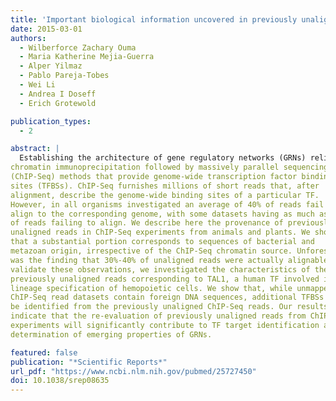 ```yaml
---
title: 'Important biological information uncovered in previously unaligned reads from chromatin immunoprecipitation experiments (ChIP-Seq).'
date: 2015-03-01
authors:
  - Wilberforce Zachary Ouma
  - Maria Katherine Mejia-Guerra  
  - Alper Yilmaz
  - Pablo Pareja-Tobes 
  - Wei Li 
  - Andrea I Doseff 
  - Erich Grotewold

publication_types:
  - 2

abstract: |
  Establishing the architecture of gene regulatory networks (GRNs) relies on
chromatin immunoprecipitation followed by massively parallel sequencing
(ChIP-Seq) methods that provide genome-wide transcription factor binding
sites (TFBSs). ChIP-Seq furnishes millions of short reads that, after
alignment, describe the genome-wide binding sites of a particular TF.
However, in all organisms investigated an average of 40% of reads fail to
align to the corresponding genome, with some datasets having as much as 80%
of reads failing to align. We describe here the provenance of previously
unaligned reads in ChIP-Seq experiments from animals and plants. We show
that a substantial portion corresponds to sequences of bacterial and
metazoan origin, irrespective of the ChIP-Seq chromatin source. Unforeseen
was the finding that 30%-40% of unaligned reads were actually alignable. To
validate these observations, we investigated the characteristics of the
previously unaligned reads corresponding to TAL1, a human TF involved in
lineage specification of hemopoietic cells. We show that, while unmapped
ChIP-Seq read datasets contain foreign DNA sequences, additional TFBSs can
be identified from the previously unaligned ChIP-Seq reads. Our results
indicate that the re-evaluation of previously unaligned reads from ChIP-Seq
experiments will significantly contribute to TF target identification and
determination of emerging properties of GRNs.

featured: false
publication: "*Scientific Reports*"
url_pdf: "https://www.ncbi.nlm.nih.gov/pubmed/25727450"
doi: 10.1038/srep08635
---
```

